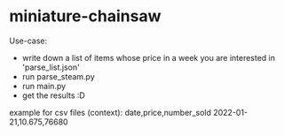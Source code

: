 # miniature-chainsaw

Use-case:
* write down a list of items whose price in a week you are interested in 'parse_list.json'
* run parse_steam.py
* run main.py
* get the results :D


example for csv files (context):
date,price,number_sold
2022-01-21,10.675,76680
